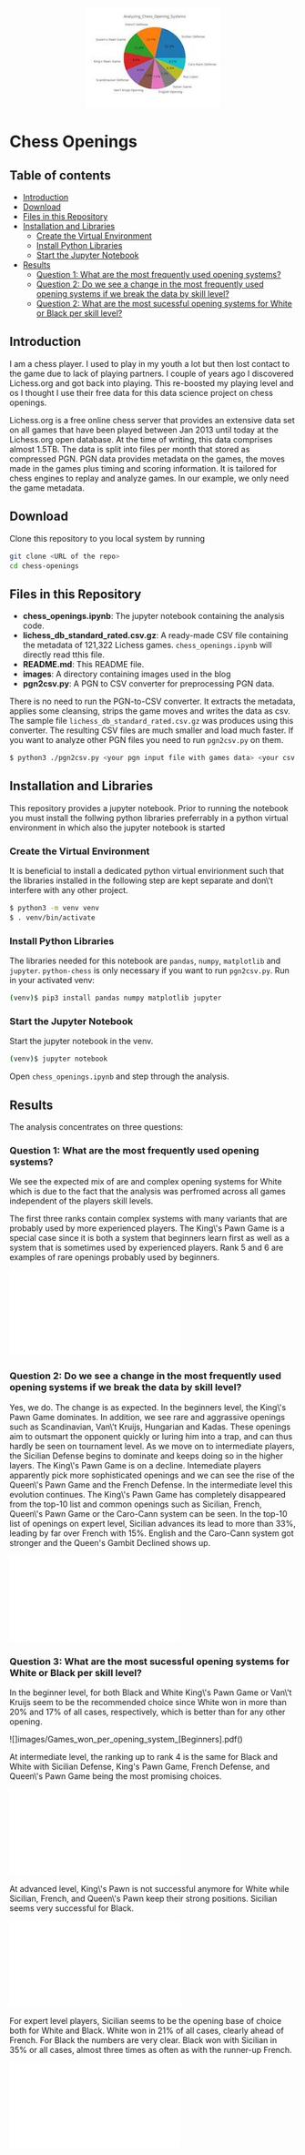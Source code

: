 <p align="center">
  <img src="images/Analyzing_Chess_Opening_Systems.jpg?raw=true"/>
</p>

# Chess Openings

## Table of contents

- [Introduction](#Introduction)
- [Download](#Download)
- [Files in this Repository](#Files-in-this-Repository)
- [Installation and Libraries](#Installation-and-Libraries)
  - [Create the Virtual Environment](#Create-the-Virtual-Environment)
  - [Install Python Libraries](#Install-Python-Libraries)
  - [Start the Jupyter Notebook](#Start-the-Jupyter-Notebook)
- [Results](#Results)
  - [Question 1: What are the most frequently used opening systems?](#question-1-what-are-the-most-frequently-used-opening-systems)
  - [Question 2: Do we see a change in the most frequently used opening systems if we break the data by skill level?](#question-2-do-we-see-a-change-in-the-most-frequently-used-opening-systems-if-we-break-the-data-by-skill-level)
  - [Question 2: What are the most sucessful opening systems for White or Black per skill level?](#what-are-the-most-sucessful-opening-systems-for-white-or-black-per-skill-level)


## Introduction

I am a chess player. I used to play in my youth a lot but then lost
contact to the game due to lack of playing partners. I couple of
years ago I discovered Lichess.org and got back into playing. This
re-boosted my playing level and os I thought I use their free data
for this data science project on chess openings.

Lichess.org is a free online chess server that provides an extensive
data set on all games that have been played between Jan 2013 until
today at the Lichess.org open database. At the time of writing, this
data comprises almost 1.5TB. The data is split into files per month
that stored as compressed PGN. PGN data provides metadata on the games,
the moves made in the games plus timing and scoring information. It
is tailored for chess engines to replay and analyze games.
In our example, we only need the game metadata.

## Download

Clone this repository to you local system by running

``` bash
git clone <URL of the repo>
cd chess-openings
```

## Files in this Repository

- **chess_openings.ipynb**: The jupyter notebook containing the
  analysis code.
- **lichess_db_standard_rated.csv.gz**: A ready-made CSV file
  containing the metadata of 121,322 Lichess games.
  `chess_openings.ipynb` will directly read tthis file.
- **README.md**: This README file.
- **images**: A directory containing images used in the blog
- **pgn2csv.py**: A PGN to CSV converter for preprocessing PGN data. 

There is no need to run the PGN-to-CSV converter. It extracts the
metadata, applies some cleansing, strips the game moves and writes
the data as csv. The sample file `lichess_db_standard_rated.csv.gz`
was produces using this converter. The resulting CSV files are much
smaller and load much faster. If you want to analyze other PGN files
you need to run `pgn2csv.py` on them. 

``` bash
$ python3 ./pgn2csv.py <your pgn input file with games data> <your csv output file>
```

## Installation and Libraries

This repository provides a jupyter notebook. Prior to running the
notebook you must install the follwing python libraries preferrably
in a python virtual environment in which also the jupyter notebook is
started

### Create the Virtual Environment

It is beneficial to install a dedicated python virtual envirionment
such that the libraries installed in the following step are kept separate
and don\\'t interfere with any other project.

``` bash
$ python3 -m venv venv
$ . venv/bin/activate
```

### Install Python Libraries

The libraries needed for this notebook are `pandas`, `numpy`, `matplotlib`
and `jupyter`. `python-chess` is only necessary if you want to run
`pgn2csv.py`. Run in your activated venv:

``` bash
(venv)$ pip3 install pandas numpy matplotlib jupyter
```

### Start the Jupyter Notebook

Start the jupyter notebook in the venv.

``` bash
(venv)$ jupyter notebook
```

Open `chess_openings.ipynb` and step through the analysis.

## Results

The analysis concentrates on three questions:

### Question 1: What are the most frequently used opening systems?

We see the expected mix of are and complex opening systems for White
which is due to the fact that the analysis was perfromed across all
games independent of the players skill levels.  

The first three ranks contain complex systems with many variants that
are probably used by more experienced players. The King\\'s Pawn Game
is a special case since it is both a system that beginners learn first
as well as a system that is sometimes used by experienced players.
Rank 5 and 6 are examples of rare openings probably used by beginners.

![](images/Distribution_of_Opening_Systems.pdf) 

### Question 2: Do we see a change in the most frequently used opening systems if we break the data by skill level?

Yes, we do. The change is as expected. In the beginners level, the
King\\'s Pawn Game dominates. In addition, we see rare and aggrassive
openings such as Scandinavian, Van\\'t Kruijs, Hungarian and Kadas.
These openings aim to outsmart the opponent quickly or luring him into
 a trap, and can thus hardly be seen on tournament level. As we move
on to intermediate players, the Sicilian Defense begins to dominate
and keeps doing so in the higher layers. The King\\'s Pawn Game is on
a decline. Intemediate players apparently pick more sophisticated
openings and we can see the rise of the Queen\\'s Pawn Game and the
French Defense. In the intermediate level this evolution continues.
The King\\'s Pawn Game has completely disappeared from the top-10 list
and common openings such as Sicilian, French, Queen\\'s Pawn Game or
the Caro-Cann system can be seen. In the top-10 list of openings on
expert level, Sicilian advances its lead to more than 33%, leading by
far over French with 15%. English and the Caro-Cann system got 
stronger and the Queen's Gambit Declined shows up.  

![](Total_Distribution_of_Opening_Systems.pdf)

### Question 3: What are the most sucessful opening systems for White or Black per skill level?

In the beginner level, for both Black and White King\\'s Pawn Game
or Van\\'t Kruijs seem to be the recommended choice since White won
in more than 20% and 17% of all cases, respectively, which is better
than for any other opening.

![]images/Games_won_per_opening_system_[Beginners].pdf()

At intermediate level, the ranking up to rank 4 is the same for
Black and White with Sicilian Defense, King's Pawn Game, French
Defense, and Queen\\'s Pawn Game being the most promising choices.

![](images/Games_won_per_opening_system_[Intermediate].pdf)

At advanced level, King\\'s Pawn is not successful anymore for White
while Sicilian, French, and Queen\\'s Pawn keep their strong positions.
Sicilian seems very successful for Black.

![](images/Games_won_per_opening_system_[Advanced].pdf)

For expert level players, Sicilian seems to be the opening base of
choice both for White and Black. White won in 21% of all cases,
clearly ahead of French. For Black the numbers are very clear.
Black won with Sicilian in 35% or all cases, almost three times as
often as with the runner-up French. 

![](images/Games_won_per_opening_system_[Expert].pdf)
